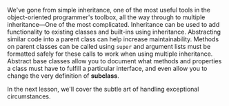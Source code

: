 We've gone from simple inheritance, one of the most useful tools in  the object-oriented programmer's toolbox, all the way through to  multiple inheritance—One of the most complicated. Inheritance can be  used to add functionality to existing classes and built-ins using  inheritance. Abstracting similar code into a parent class can help  increase maintainability. Methods on parent classes can be called using `super`  and argument lists must be formatted safely for these calls to work  when using multiple inheritance. Abstract base classes allow you to  document what methods and properties a class must have to fulfill a  particular interface, and even allow you to change the very definition  of **subclass**.

In the next lesson, we'll cover the subtle art of handling exceptional circumstances.